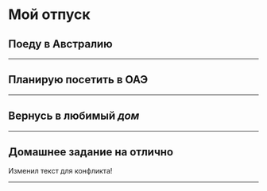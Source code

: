 # Мой отпуск

## Поеду в **Австралию**

____

## Планирую посетить в **ОАЭ**

___

## Вернусь в любимый **_дом_**

___

## **Домашнее задание на отлично**
Изменил текст для конфликта!
___